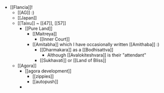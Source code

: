 - [[Flancia]]!
  - [[AG]] :)
  - [[Japan]]
  - [[Taixu]] ~ [[47]], [[57]]
    - [[Pure Land]]
      - [[Maitreya]]
        - [[Inner Court]]
      - [[Amitabha]] which I have occasionally written [[Amithaba]] :)
        - [[Dharmakara]] as a [[Bodhisattva]]
          - Although [[Avalokiteshvara]] is their "attendant"
        - [[Sukhavati]] or [[Land of Bliss]]
  - [[Agora]]
    - [[agora development]]
      - [[zippies]]
      - [[autopush]]
    -
